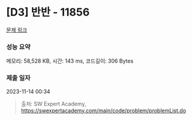 # [D3] 반반 - 11856 

[문제 링크](https://swexpertacademy.com/main/code/problem/problemDetail.do?contestProbId=AXjS1GXqZ8gDFATi) 

### 성능 요약

메모리: 58,528 KB, 시간: 143 ms, 코드길이: 306 Bytes

### 제출 일자

2023-11-14 00:34



> 출처: SW Expert Academy, https://swexpertacademy.com/main/code/problem/problemList.do
